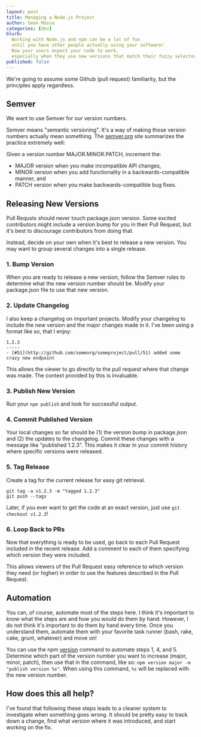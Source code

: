 ```yaml
---
layout: post
title: Managing a Node.js Project
author: Sean Massa
categories: [dev]
blurb:
  Working with Node.js and npm can be a lot of fun
  until you have other people actually using your software!
  Now your users expect your code to work,
  especially when they use new versions that match their fuzzy selectors.
published: false
---
```


We're going to assume some Github (pull request) familiarity,
but the principles apply regardless.

## Semver

We want to use Semver for our version numbers.

Semver means "semantic versioning".
It's a way of making those version numbers actually mean something.
The [semver.org](http://semver.org/) site summarizes the practice extremely well:

Given a version number MAJOR.MINOR.PATCH, increment the:

- MAJOR version when you make incompatible API changes,
- MINOR version when you add functionality in a backwards-compatible manner, and
- PATCH version when you make backwards-compatible bug fixes.

## Releasing New Versions

Pull Requsts should never touch package.json version.
Some excited contributors might include a version bump for you in their Pull Request,
but it's best to discourage contributors from doing that.

Instead, decide on your own when it's best to release a new version.
You may want to group several changes into a single release.

### 1. Bump Version

When you are ready to release a new version,
follow the Semver rules to determine what the new version number should be.
Modify your package.json file to use that new version.

### 2. Update Changelog

I also keep a changelog on important projects.
Modify your changelog to include the new version
and the major changes made in it.
I've been using a format like so, that I enjoy:

    1.2.3
    -----
    - [#51](http://github.com/someorg/someproject/pull/51) added some crazy new endpoint

This allows the viewer to go directly to the pull request where that change was made.
The context provided by this is invaluable.

### 3. Publish New Version

Run your `npm publish` and look for successful output.

### 4. Commit Published Version

Your local changes so far should be
(1) the version bump in package.json and
(2) the updates to the changelog.
Commit these changes with a message like "published 1.2.3".
This makes it clear in your commit history where specific versions were released.

### 5. Tag Release

Create a tag for the current release for easy git retrieval.


    git tag -a v1.2.3 -m "tagged 1.2.3"
    git push --tags


Later, if you ever want to get the code at an exact version, just use `git checkout v1.2.3`!

### 6. Loop Back to PRs 

Now that everything is ready to be used,
go back to each Pull Request included in the recent release.
Add a comment to each of them specifying which version they were included.

This allows viewers of the Pull Request easy reference to which version they need (or higher)
in order to use the features described in the Pull Request.

## Automation

You can, of course, automate most of the steps here.
I think it's important to know what the steps are
and how you would do them by hand.
However, I do not think it's important to do them by hand every time.
Once you understand them, automate them with your favorite task runner
(bash, rake, cake, grunt, whatever) and move on!

You can use the npm [version](https://npmjs.org/doc/cli/npm-version.html) command
to automate steps 1, 4, and 5.
Determine which part of the version number you want to increase (major, minor, patch),
then use that in the command, like so: `npm version major -m "publish version %s"`.
When using this command, `%s` will be replaced with the new version number.

## How does this all help?

I've found that following these steps leads to
a cleaner system to investigate when something goes wrong.
It should be pretty easy to track down a change,
find what version where it was introduced,
and start working on the fix.
